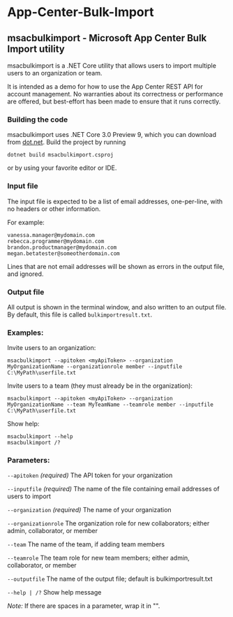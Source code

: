# App-Center-Bulk-Import

## msacbulkimport - Microsoft App Center Bulk Import utility

msacbulkimport is a .NET Core utility that allows users to import multiple users to an organization or team.

It is intended as a demo for how to use the App Center REST API for account management. No warranties about its correctness or performance are offered, but best-effort has been made to ensure that it runs correctly.

### Building the code
msacbulkimport uses .NET Core 3.0 Preview 9, which you can download from [dot.net](https://dotnet.microsoft.com/download/dotnet-core/3.0). Build the project by running

    dotnet build msacbulkimport.csproj

or by using your favorite editor or IDE.

### Input file
The input file is expected to be a list of email addresses, one-per-line, with no headers or other information.

For example:

```
vanessa.manager@mydomain.com
rebecca.programmer@mydomain.com
brandon.productmanager@mydomain.com
megan.betatester@someotherdomain.com
```

Lines that are not email addresses will be shown as errors in the output file, and ignored.

### Output file

All output is shown in the terminal window, and also written to an output file. By default, this file is called `bulkimportresult.txt`.

### Examples:

Invite users to an organization:

    msacbulkimport --apitoken <myApiToken> --organization MyOrganizationName --organizationrole member --inputfile C:\MyPath\userfile.txt


Invite users to a team (they must already be in the organization):

    msacbulkimport --apitoken <myApiToken> --organization MyOrganizationName --team MyTeamName --teamrole member --inputfile C:\MyPath\userfile.txt


Show help:

    msacbulkimport --help
    msacbulkimport /?

### Parameters:

  `--apitoken` _(required)_ The API token for your organization

  `--inputfile` _(required)_ The name of the file containing email addresses of users to import

  `--organization` _(required)_ The name of your organization

  `--organizationrole` The organization role for new collaborators; either admin, collaborator, or member

  `--team` The name of the team, if adding team members

  `--teamrole` The team role for new team members; either admin, collaborator, or member

  `--outputfile` The name of the output file; default is bulkimportresult.txt

  `--help | /?` Show help message

_Note:_ If there are spaces in a parameter, wrap it in "".
